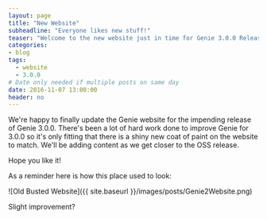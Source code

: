 ```yaml
---
layout: page
title: "New Website"
subheadline: "Everyone likes new stuff!"
teaser: "Welcome to the new website just in time for Genie 3.0.0 Release"
categories:
- blog
tags:
  - website
  - 3.0.0
# Date only needed if multiple posts on same day
date: 2016-11-07 13:00:00
header: no
---
```


We're happy to finally update the Genie website for the impending release of
Genie 3.0.0. There's been a lot of hard work done to improve Genie for 3.0.0
so it's only fitting that there is a shiny new coat of paint on the website
to match. We'll be adding content as we get closer to the OSS release.

Hope you like it!

As a reminder here is how this place used to look:

![Old Busted Website]({{ site.baseurl }}/images/posts/Genie2Website.png)

Slight improvement?
